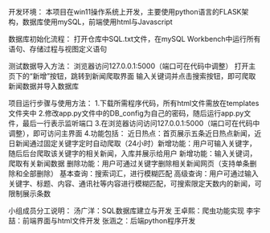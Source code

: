开发环境：
本项目在win11操作系统上开发，主要使用python语言的FLASK架构，数据库使用mySQL，前端使用html与Javascript

数据库初始化流程：
打开仓库中SQL.txt文件，在mySQL Workbench中运行所有语句、存储过程与视图定义语句

测试数据导入方法：
浏览器访问127.0.0.1:5000（端口可在代码中调整）
打开主页下的“新增”按钮，跳转到新闻爬取界面
输入关键词并点击搜索按钮，即可爬取新闻数据并导入数据库

项目运行步骤与使用方法：
1.下载所需程序代码，所有html文件需放在templates文件夹中
2.修改app.py文件中的DB_config为自己的密码，随后运行app.py文件，最后一行表示监听端口
3.在浏览器访问访问127.0.0.1:5000（端口可在代码中调整），即可访问主界面
4.功能包括：
    近日热点：首页展示五条近日热点新闻，近日新闻通过固定关键字定时自动爬取（24小时）新增功能：用户可输入关键字，随后后台爬取该关键字的相关新闻，入库并展示给用户
    新增功能：输入关键词，爬取有关新闻数据
    删除功能：用户可通过关键字删除相关新闻网页（支持单条删除和全部删除）
    基本查询：搜索词汇，进行模糊匹配
    高级查询：用户可通过输入关键字、标题、内容、通讯社等内容进行模糊匹配，可搜索限定天数内的新闻，可限制展示条数

小组成员分工说明：
汤广洋：SQL数据库建立与开发
王卓熙：爬虫功能实现
李宇喆：前端界面与html文件开发
张涵之：后端python程序开发